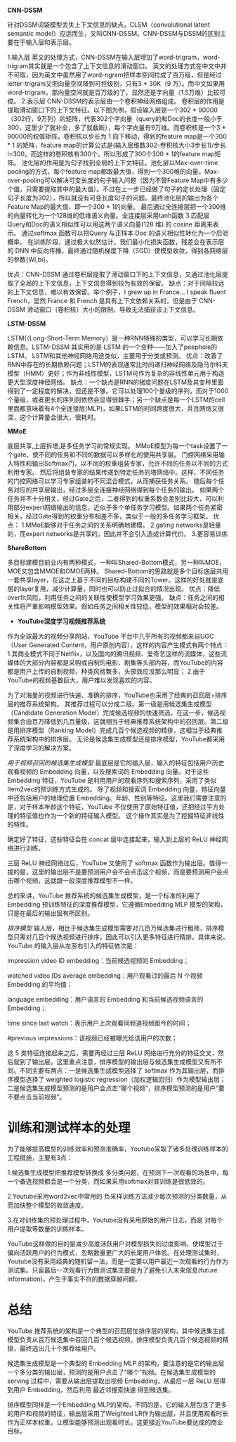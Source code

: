 **CNN-DSSM**

针对DSSM词袋模型丢失上下文信息的缺点，CLSM（convolutional latent semantic model）应运而生，又叫CNN-DSSM。CNN-DSSM与DSSM的区别主要在于输入层和表示层。

1.输入层
英文的处理方式，CNN-DSSM在输入层增加了word-trigram，word-trigram其实就是一个包含了上下文信息的滑动窗口。
英文的处理方式在中文中并不可取，因为英文中虽然用了word-ngram把样本空间拉成了百万级，但是经过letter-trigram又把向量空间降到可控级别，只有3 * 30K（9 万）。而中文如果用word-trigram，那向量空间就是百万级的了，显然还是字向量（1.5万维）比较可控。
2.表示层
CNN-DSSM的表示层由一个卷积神经网络组成。
卷积层的作用是提取滑动窗口下的上下文特征。以下图为例，假设输入层是一个302 * 90000（302行，9万列）的矩阵，代表302个字向量（query的和Doc的长度一般小于300，这里少了就补全，多了就截断），每个字向量有9万维。而卷积核是一个3 * 90000的权值矩阵，卷积核以步长为 1 向下移动，得到的feature map是一个300 * 1 的矩阵，feature map的计算公式是(输入层维数302-卷积核大小3步长1)/步长l=300。而这样的卷积核有300个，所以形成了300个300 * 1的feature map矩阵。
池化层的作用是为句子找到全局的上下文特征。池化层以Max-over-time pooling的方式，每个feature map都取最大值，得到一个300维的向量。Max-over-pooling可以解决可变长度的句子输入问题（因为不管Feature Map中有多少个值，只需要提取其中的最大值）。不过在上一步已经做了句子的定长处理（固定句子长度为302），所以就没有可变长度句子的问题。最终池化层的输出为各个Feature Map的最大值，即一个300 * 1的向量。
最后通过全连接层把一个300维的向量转化为一个128维的低维语义向量。全连接层采用tanh函数
3.匹配层
Query和Doc的语义相似性可以用这两个语义向量(128 维) 的 cosine 距离来表示。
通过softmax 函数可以把Query 与正样本 Doc 的语义相似性转化为一个后验概率。
在训练阶段，通过极大似然估计，我们最小化损失函数，残差会在表示层的 DNN 中反向传播，最终通过随机梯度下降（SGD）使模型收敛，得到各网络层的参数{Wi,bi}。

优点：CNN-DSSM 通过卷积层提取了滑动窗口下的上下文信息，又通过池化层提取了全局的上下文信息，上下文信息得到较为有效的保留。
缺点：对于间隔较远的上下文信息，难以有效保留。举个例子，I grew up in France... I speak fluent French，显然 France 和 French 是具有上下文依赖关系的，但是由于 CNN-DSSM 滑动窗口（卷积核）大小的限制，导致无法捕获该上下文信息。

**LSTM-DSSM**

LSTM(（Long-Short-Term Memory）是一种RNN特殊的类型，可以学习长期依赖信息。LSTM-DSSM 其实用的是 LSTM 的一个变种——加入了peephole的 LSTM。
LSTM和其他神经网络用途类似，主要用于分类或预测。
优点：改善了RNN中存在的长期依赖问题；LSTM的表现通常比时间递归神经网络及隐马尔科夫模型（HMM）更好；作为非线性模型，LSTM可作为复杂的非线性单元用于构造更大型深度神经网络。
缺点：一个缺点是RNN的梯度问题在LSTM及其变种里面得到了一定程度的解决，但还是不够。它可以处理100个量级的序列，而对于1000个量级，或者更长的序列则依然会显得很棘手；另一个缺点是每一个LSTM的cell里面都意味着有4个全连接层(MLP)，如果LSTM的时间跨度很大，并且网络又很深，这个计算量会很大，很耗时。

**MMoE**

底层共享,上层拆塔,是多任务学习的常规实现。
MMoE模型为每一个task设置了一个gate，使不同的任务和不同的数据可以多样化的使用共享层。
门控网络采用输入特性和输出Softmax门，以不同的权重组装专家，允许不同的任务以不同的方式利用专家。 然后将组装专家的结果传递到特定任务的塔网络中。这样，不同任务的门控网络可以学习专家组装的不同混合模式，从而捕获任务关系。
随后每个任务对应的共享层输出，经过多层全连接神经网络得到每个任务的输出。
如果两个任务并不十分相关，经过Gate之后，二者得到的权重系数会差别比较大，可以利用部分expert网络输出的信息，近似于多个单任务学习模型。如果两个任务紧密相关，经过Gate得到的权重分布相差不多，类似于一般的多任务学习框架。
优点：
1.MMoE能够对于任务之间的关系明确地建模。
2.gating networks是轻量的，而expert networks是共享的，因此并不会引入造成计算代价。
3.更容易训练

**ShareBottom**

多目标建模目前业内有两种模式，一种叫Shared-Bottom模式，另一种叫MOE，MOE又包含MMOE和OMOE两种。
Shared-Bottom的思路就是多个目标底层共用一套共享layer，在这之上基于不同的目标构建不同的Tower。这样的好处就是底层的layer复用，减少计算量，同时也可以防止过拟合的情况出现。
优点：降低overfit风险，利用任务之间的关联性使模型学习效果更强。
缺点：任务之间的相关性将严重影响模型效果。假如任务之间相关性较低，模型的效果相对会较差。

* **YouTube深度学习视频推荐系统**

作为全球最大的视频分享网站，YouTube 平台中几乎所有的视频都来自UGC（User Generated Content，用户原创内容），这样的内容产生模式有两个特点：
1.其商业模式不同于Netflix，以及国内的腾讯视频、爱奇艺这样的流媒体，这些流媒体的大部分内容都是采购或自制的电影、剧集等头部内容，而YouTube的内容都是用户上传的自制视频，种类风格繁多，头部效应没那么明显；
2.由于YouTube的视频基数巨大，用户难以发现喜欢的内容。

为了对海量的视频进行快速、准确的排序，YouTube也采用了经典的召回层+排序层的推荐系统架构。
其推荐过程可以分成二级。第一级是用候选集生成模型（Candidate Generation Model）完成候选视频的快速筛选，在这一步，候选视频集合由百万降低到几百量级，这就相当于经典推荐系统架构中的召回层。第二级是用排序模型（Ranking Model）完成几百个候选视频的精排，这相当于经典推荐系统架构中的排序层。
无论是候选集生成模型还是排序模型，YouTube都采用了深度学习的解决方案。

*用于视频召回的候选集生成模型*
最底层是它的输入层，输入的特征包括用户历史观看视频的 Embedding 向量，以及搜索词的 Embedding 向量。对于这些 Embedding 特征，YouTube 是利用用户的观看序列和搜索序列，采用了类似Item2vec的预训练方式生成的。
除了视频和搜索词 Embedding 向量，特征向量中还包括用户的地理位置 Embedding、年龄、性别等特征。这里我们需要注意的是，对于样本年龄这个特征，YouTube 不仅使用了原始特征值，还把经过平方处理的特征值也作为一个新的特征输入模型。
这个操作其实是为了挖掘特征非线性的特性。

确定好了特征，这些特征会在 concat 层中连接起来，输入到上层的 ReLU 神经网络进行训练。

三层 ReLU 神经网络过后，YouTube 又使用了 softmax 函数作为输出层。值得一提的是，这里的输出层不是要预测用户会不会点击这个视频，而是要预测用户会点击哪个视频，这就跟一般深度推荐模型不一样。

总的来讲，YouTube 推荐系统的候选集生成模型，是一个标准的利用了 Embedding 预训练特征的深度推荐模型，它遵循Embedding MLP 模型的架构，只是在最后的输出层有所区别。

*排序模型*
输入层，相比于候选集生成模型需要对几百万候选集进行粗筛，排序模型只需对几百个候选视频进行排序，因此可以引入更多特征进行精排。具体来说，YouTube 的输入层从左至右引入的特征依次是：

impression video ID embedding：当前候选视频的 Embedding；

watched video IDs average embedding：用户观看过的最后 N 个视频 Embedding 的平均值；

language embedding：用户语言的 Embedding 和当前候选视频语言的 Embedding；

time since last watch：表示用户上次观看同频道视频距今的时间；

#previous impressions：该视频已经被曝光给该用户的次数；

这 5 类特征连接起来之后，需要再经过三层 ReLU 网络进行充分的特征交叉，然后就到了输出层。这里重点注意，排序模型的输出层与候选集生成模型又有所不同。不同主要有两点：一是候选集生成模型选择了 softmax 作为其输出层，而排序模型选择了 weighted logistic regression（加权逻辑回归）作为模型输出层；二是候选集生成模型预测的是用户会点击“哪个视频”，排序模型预测的是用户“要不要点击当前视频”。

# 训练和测试样本的处理
为了能够提高模型的训练效率和预测准确率，Youtube采取了诸多处理训练样本的工程措施，主要有3点：

1.候选集生成模型把推荐模型转换成 多分类问题，在预测下一次观看的场景中，每一个备选视频都会是一个分类，而如果采用softmax对其训练是很低效的。

2.Youtube采用word2vec中常用的 负采样训练方法减少每次预测的分类数量，从而加快整个模型的收敛速度。

3.在对训练集的预处理过程中，Youtube没有采用原始的用户日志，而是 对每个用户提取等数量的训练样本。

YouTube这样做的目的是减少高度活跃用户对模型损失的过度影响，使模型过于偏向活跃用户的行为模式，忽略数量更广大的长尾用户体验。在处理测试集时，Youtube没有采用经典的随机留一法，而是一定要以用户最近一次观看的行为作为测试集。只留最后一次观看行为做测试集主要是为了避免引入未来信息(future information)，产生于事实不符的数据穿越问题。

# 总结

YouTube 推荐系统的架构是一个典型的召回层加排序层的架构，其中候选集生成模型负责从百万候选集中召回几百个候选视频，排序模型负责几百个候选视频的精排，最终选出几十个推荐给用户。

候选集生成模型是一个典型的 Embedding MLP 的架构，要注意的是它的输出层一个多分类的输出层，预测的是用户点击了“哪个”视频。在候选集生成模型的 serving 过程中，需要从输出层提取出视频 Embedding，从最后一层 ReLU 层得到用户 Embedding，然后利用 最近邻搜索快速 得到候选集。

排序模型同样是一个Embedding MLP的架构，不同的是，它的输入层包含了更多的用户和视频的特征，输出层采用了Weighted LR作为输出层，并且使用观看时长作为正样本权重，让模型能够预测出观看时长，这更接近YouTube要达成的商业目标。
